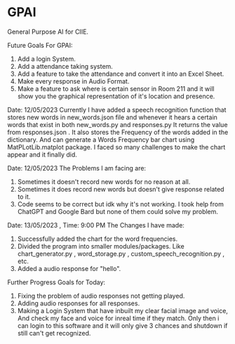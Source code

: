 # GPAI
General Purpose AI for CIIE.

Future Goals For GPAI:
1. Add a login System.
2. Add a attendance taking system.
3. Add a feature to take the attendance and convert it into an Excel Sheet.
4. Make every response in Audio Format.
5. Make a feature to ask where is certain sensor in Room 211 and it will show you the graphical representation of it's location and presence.


Date: 12/05/2023
Currently I have added a speech recognition function that stores new words in new_words.json file and whenever it hears a certain words that exist in both new_words.py and responses.py
It returns the value from responses.json .
It also stores the Frequency of the  words added in the dictionary.
And can generate a Words Frequency bar chart using MatPLotLib.matplot package.
I faced so many challenges to make the chart appear and it finally did.

Date: 12/05/2023
The Problems I am facing are:
  1. Sometimes it doesn't record new words for no reason at all.
  2. Sometimes it does record new words but doesn't give response related to it.
  3. Code seems to be correct but idk why it's not working. I took help from ChatGPT and Google Bard but none of them could solve my problem.

Date: 13/05/2023 , Time: 9:00 PM
The Changes I have made:
1. Successfully added the chart for the word frequencies.
2. Divided the program into smaller modules/packages. Like chart_generator.py , word_storage.py , custom_speech_recognition.py , etc.
3. Added a audio response for "hello".

Further Progress Goals for Today:
1. Fixing the problem of audio responses not getting played.
2. Adding audio responses for all responses.
3. Making a Login System that have inbuilt my clear facial image and voice, And check my face and voice for inreal time if they match. Only then i can login to this software and it will only give 3 chances and shutdown if still can't get recognized.
 
 
